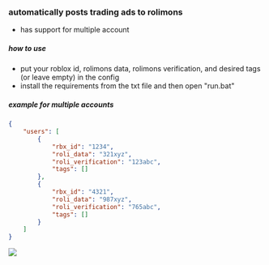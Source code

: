 ### automatically posts trading ads to rolimons
- has support for multiple account

##### how to use
- put your roblox id, rolimons data, rolimons verification, and desired tags (or leave empty) in the config
- install the requirements from the txt file and then open "run.bat"

##### example for multiple accounts
```json
{
    "users": [
        {
            "rbx_id": "1234",
            "roli_data": "321xyz",
            "roli_verification": "123abc",
            "tags": []
        },
        {
            "rbx_id": "4321",
            "roli_data": "987xyz",
            "roli_verification": "765abc",
            "tags": []
        }
    ]
}
```

![](https://i.imgur.com/NDISiLG.png)